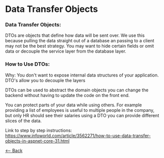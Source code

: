 
# Data Transfer Objects

### Data Transfer Objects:

DTOs are objects that define how data will be sent over. We use this because pulling the data straight out of a database an passing to a client may not be the best strategy. You may want to hide certain fields or omit data or decouple the service layer from the database layer.

### How to Use DTOs:

Why: You don't want to expose internal data structures of your application.
DTO's allow you to decouple the layers

DTOs can be used to abstract the domain objects you can change the backend without having to update the code on the front end. 

You can protect parts of your data while using others. For example providing a list of employees is useful to multiple people in the company, but only HR should see their salaries using a DTO you can provide different slices of the data. 

Link to step by step instructions: https://www.infoworld.com/article/3562271/how-to-use-data-transfer-objects-in-aspnet-core-31.html

 



[<-- Back](README.md)